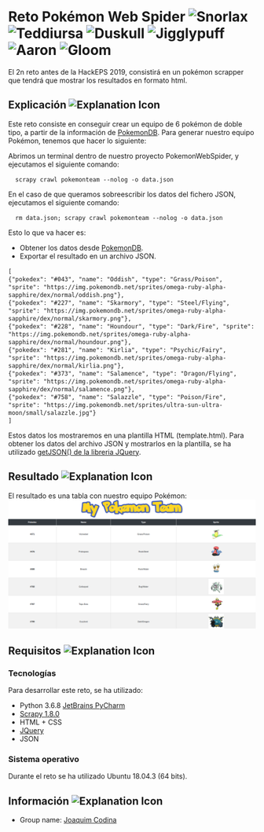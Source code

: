 # Reto Pokémon Web Spider <img src="https://image.flaticon.com/icons/svg/1752/1752813.svg" alt="Snorlax" height="40" width="40"> <img src="https://image.flaticon.com/icons/svg/1752/1752867.svg" alt="Teddiursa" height="40" width="40"> <img src="https://image.flaticon.com/icons/svg/1752/1752682.svg" alt="Duskull" height="40" width="40"> <img src="https://image.flaticon.com/icons/svg/1752/1752713.svg" alt="Jigglypuff" height="40" width="40"> <img src="https://image.flaticon.com/icons/svg/1752/1752633.svg" alt="Aaron" height="40" width="40"> <img src="https://image.flaticon.com/icons/svg/1752/1752695.svg" alt="Gloom" height="40" width="40">
El 2n reto antes de la HackEPS 2019, consistirá en un pokémon scrapper que tendrá que mostrar los resultados en formato html.

## Explicación <img src="https://image.flaticon.com/icons/svg/1180/1180260.svg" alt="Explanation Icon" height="40" width="40">
Este reto consiste en conseguir crear un equipo de 6 pokémon de doble tipo, a partir de la información de [PokemonDB](https://pokemondb.net/). 
Para generar nuestro equipo Pokémon, tenemos que hacer lo siguiente:

Abrimos un terminal dentro de nuestro proyecto PokemonWebSpider, y ejecutamos el siguiente comando:
```
  scrapy crawl pokemonteam --nolog -o data.json
```
En el caso de que queramos sobreescribir los datos del fichero JSON, ejecutamos el siguiente comando:
```
  rm data.json; scrapy crawl pokemonteam --nolog -o data.json
```
Esto lo que va hacer es:
- Obtener los datos desde [PokemonDB](https://pokemondb.net/).
- Exportar el resultado en un archivo JSON.
```
[
{"pokedex": "#043", "name": "Oddish", "type": "Grass/Poison", "sprite": "https://img.pokemondb.net/sprites/omega-ruby-alpha-sapphire/dex/normal/oddish.png"},
{"pokedex": "#227", "name": "Skarmory", "type": "Steel/Flying", "sprite": "https://img.pokemondb.net/sprites/omega-ruby-alpha-sapphire/dex/normal/skarmory.png"},
{"pokedex": "#228", "name": "Houndour", "type": "Dark/Fire", "sprite": "https://img.pokemondb.net/sprites/omega-ruby-alpha-sapphire/dex/normal/houndour.png"},
{"pokedex": "#281", "name": "Kirlia", "type": "Psychic/Fairy", "sprite": "https://img.pokemondb.net/sprites/omega-ruby-alpha-sapphire/dex/normal/kirlia.png"},
{"pokedex": "#373", "name": "Salamence", "type": "Dragon/Flying", "sprite": "https://img.pokemondb.net/sprites/omega-ruby-alpha-sapphire/dex/normal/salamence.png"},
{"pokedex": "#758", "name": "Salazzle", "type": "Poison/Fire", "sprite": "https://img.pokemondb.net/sprites/ultra-sun-ultra-moon/small/salazzle.jpg"}
]
```
Estos datos los mostraremos en una plantilla HTML (template.html). 
Para obtener los datos del archivo JSON y mostrarlos en la plantilla, se ha utilizado [getJSON() de la libreria JQuery](https://api.jquery.com/jQuery.getJSON/).

## Resultado <img src="https://image.flaticon.com/icons/svg/2285/2285663.svg" alt="Explanation Icon" height="40" width="40"> 
El resultado es una tabla con nuestro equipo Pokémon:
![Preview](images/result.png)

## Requisitos <img src="https://image.flaticon.com/icons/svg/2132/2132377.svg" alt="Explanation Icon" height="40" width="40"> 

### Tecnologías
Para desarrollar este reto, se ha utilizado:
- Python 3.6.8 [JetBrains PyCharm](https://www.jetbrains.com/pycharm/)
- [Scrapy 1.8.0](https://scrapy.org/)
- HTML + CSS
- [JQuery](https://jquery.com/)
- JSON

### Sistema operativo
Durante el reto se ha utilizado Ubuntu 18.04.3 (64 bits).

## Información <img src="https://image.flaticon.com/icons/svg/1373/1373283.svg" alt="Explanation Icon" height="40" width="40"> 
- Group name: [Joaquim Codina](https://github.com/joaquimcodina)
